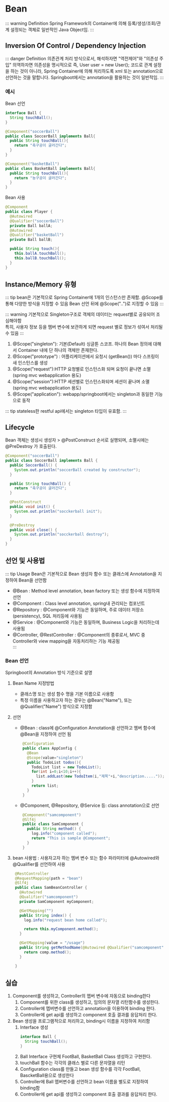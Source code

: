 # Bean
::: warning Definition
Spring Framework의 Container에 의해 등록/생성/조회/관계 설정되는 객체로 일반적인 Java Object임.
:::

## Inversion Of Control / Dependency Injection
::: danger Definition
의존관계 처리 방식으로서, 해석하자면 "역전제어"와 "의존성 주입"
의역하자면 의존성을 명시적으로 즉, User user = new User(); 코드로 관계 설정을 하는 것이 아니라,
Spring Container에 의해 처리하도록 xml 또는 annotation으로 선언하는 것을 말합니다.
Springboot에서는 annotation을 활용하는 것이 일반적임.
:::
### 예시
Bean 선언
  ```java
  interface Ball {
    String touchBall();
  }

  @Component("soccerBall")
  public class SoccerBall implements Ball{
    public String touchBall(){
      return "축구공이 굴러간다";
    }
  }

  @Component("basketBall")
  public class BasketBall implements Ball{
    public String touchBall(){
      return "농구공이 굴러간다";
    }
  }
  ```
Bean 사용
  ``` Java
  @Component
  public class Player {
    @Autowired
    @Qualifier("soccerBall")
    private Ball ballA;
    @Autowired
    @Qualifier("basketBall")
    private Ball ballB;

    public String touch(){
      this.ballA.touchBall();
      this.ballB.touchBall();
    }
  }
  ```
## Instance/Memory 유형
::: tip
bean은 기본적으로 Spring Container에 1개의 인스턴스만 존재함. @Scope를 통해
다양한 방식을 지정할 수 있음
Bean 선언 뒤에 @Scope("..")로 지정할 수 있음
:::

::: warning 
기본적으로 Singleton구조로 객체의 데이터는 request별로 공유되어 조심해야함  
특히, 사용자 정보 등을 멤버 변수에 보관하게 되면 request 별로 정보가 섞여서 처리될 수 있음
:::

1. @Scope("singleton"): 기본(Default) 싱글톤 스코프. 하나의 Bean 정의에 대해서 Container 내에 단 하나의 객체만 존재한다.
2. @Scope("prototype") : 어플리케이션에서 요청시 (getBean()) 마다 스프링이 새 인스턴스를 생성
3. @Scope("request"):HTTP 요청별로 인스턴스화 되며 요청이 끝나면 소멸 (spring mvc webapplication 용도)
4. @Scope("session"):HTTP 세션별로 인스턴스화되며 세션이 끝나며 소멸 (spring mvc webapplication 용도)
5. @Scope("application"): webapp/springboot에서는 singleton과 동일한 기능으로 동작

::: tip
stateless한 restful api에서는 singleton 타입이 유효함.
:::

## Lifecycle
Bean 객체는 생성시 생성자 > @PostConstruct 순서로 실행되며, 소멸시에는 @PreDestroy 가 호출된다.

``` java
@Component("soccerBall")
public class SoccerBall implements Ball {
  public SoccerBall() {
    System.out.println("soccerBall created by constructor");
  }

  public String touchBall() {
    return "축구공이 굴러간다";
  }

  @PostConstruct
  public void init() {
    System.out.println("socckerball init");
  }

  @PreDestroy
  public void close() {
    System.out.println("socckerball destroy");
  }
}
```

## 선언 및 사용법
::: tip Usage
Bean은 기본적으로 Bean 생성자 함수 또는 클래스에 Annotation을 지정하여 Bean을 선언함

- @Bean : Method level annotation, bean factory 또는 생성 함수에 지정하여 선언
- @Component : Class level annotation, spring내 관리되는 컴포넌트
- @Repository : @Component와 기능은 동일하며, 주로 데이터 저장소(persistency), SQL 처리등에 사용됨
- @Service : @Component와 기능은 동일하며, Business Logic을 처리하는데 사용됨
- @Controller, @RestController : @Component의 종류로서, MVC 중 Controller와 view mapping을 자동처리하는 기능 제공됨  
:::

### Bean 선언
Springboot의 Annotation 방식 기준으로 설명

1. Bean Name 지정방법
   - 클래스명 또는 생성 함수 명을 기본 이름으로 사용함
   - 특정 이름을 사용하고자 하는 경우는 @Bean("Name"), 또는 @Qualifier("Name") 방식으로 지정함

2. 선언
   - @Bean : class에 @Configuration Annotation을 선언하고 멤버 함수에 @Bean을 지정하여 선언 됨
     ``` java
      @Configuration
      public class AppConfig {
        @Bean
        @Scope(value="singleton")
        public TodoList todos(){
          TodoList list = new TodoList();
          for(int i=0;i<10;i++){
            list.addLast(new TodoItem(i,"제목"+i,"description....."));
          }
          return list;
        }
      }
     ```
   - @Component, @Repository, @Service 등: class annotation으로 선언
     ``` java
      @Component("samcomponent")
      @Slf4j
      public class SamComponent {
        public String method() {
          log.info("component called");
          return "This is sample @Component";
        }
      }
     ```
3. bean 사용법 : 사용자고자 하는 멤버 변수 또는 함수 파라미터에 @Autowired와 @Qualifier를 선언하여 사용
   ``` java
    @RestController
    @RequestMapping(path = "bean")
    @Slf4j
    public class SamBeanController {
      @Autowired
      @Qualifier("samcomponent")
      private SamComponent myComponent;

      @GetMapping("")
      public String index() {
        log.info("request bean home called");

        return this.myComponent.method();
      }

      @GetMapping(value = "/usage")
      public String getMethodName(@Autowired @Qualifier("samcomponent") SamComponent comp) {
        return comp.method();
      }

    }
   ```
## 실습
1. Component를 생성하고, Controller의 멥버 변수에 자동으로 binding한다
   1. Component를 위한 class를 생성하고, 임의의 문자열 리턴함수를 생성한다.
   2. Controller에 멥버변수를 선언하고 annotation을 이용하여 binding 한다.
   3. Controller에 get api를 생성하고 component 호출 결과를 응답처리 한다.
2. Bean 생성을 프로그램적으로 처리하고, binding시 이름을 지정하여 처리함
   1. Interface 생성
      ``` java
      interface Ball {
        String touchBall(); 
      }
      ```
   2. Ball Interface 구현체 FootBall, BasketBall Class 생성하고 구현한다. 
   3. touchBall 함수는 각각의 클래스 별로 다른 문자열을 리턴
   4. Configuration class를 만들고 bean 생성 함수를 각각 FootBall, BascketBall용으로 생성한다
   5. Controller에 Ball 멥버변수를 선언하고 bean 이름을 별도로 지정하여 binding함
   6. Controller에 get api를 생성하고 component 호출 결과를 응답처리 한다.

<Comment />